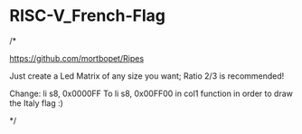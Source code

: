 # RISC-V_French-Flag

/*

https://github.com/mortbopet/Ripes

Just create a Led Matrix of any size you want; Ratio 2/3 is recommended!

Change: li s8, 0x0000FF To li s8, 0x00FF00 in col1 function in order to draw the Italy flag :)

*/
